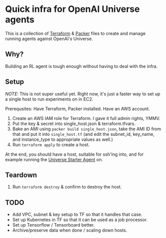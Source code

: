 # Quick infra for OpenAI Universe agents

This is a collection of [Terraform][tf] & [Packer][pk] files to create and
manage running agents against OpenAI's Universe.

## Why?

Building an RL agent is tough enough without having to deal with the infra. 

## Setup

*NOTE:* This is not super useful yet.  Right now, it's just a faster way to
set up a single host to run experiments on in EC2.

Prerequsites: Have Terraform, Packer installed. Have an AWS account.

1. Create an AWS IAM role for Terraform.  I gave it full admin rights, YMMV.
1. Put the key & secret into single_host.json & terraform.tfvars.
1. Bake an AMI using `packer build single_host.json`, take the AMI ID from
   that and put it into `single_host.tf` (and edit the subnet_id, key_name,
   and instance_type to appropriate values as well.)
1. Run `terraform apply` to create a host.

At the end, you should have a host, suitable for ssh'ing into, and for example
running the [Universe Starter Agent][ua] on.

## Teardown

1. Run `terraform destroy` & confirm to destroy the host.

## TODO

* Add VPC, subnet & key setup to TF so that it handles that case.
* Set up Kubernetes in TF so that it can be used as a job processor.
* Set up Tensorflow / Tensorboard better.
* Archive/preserve data when done / scaling down hosts.

[tf]: https://www.terraform.io/
[pk]: https://packer.io
[ua]: https://github.com/openai/universe-starter-agent
